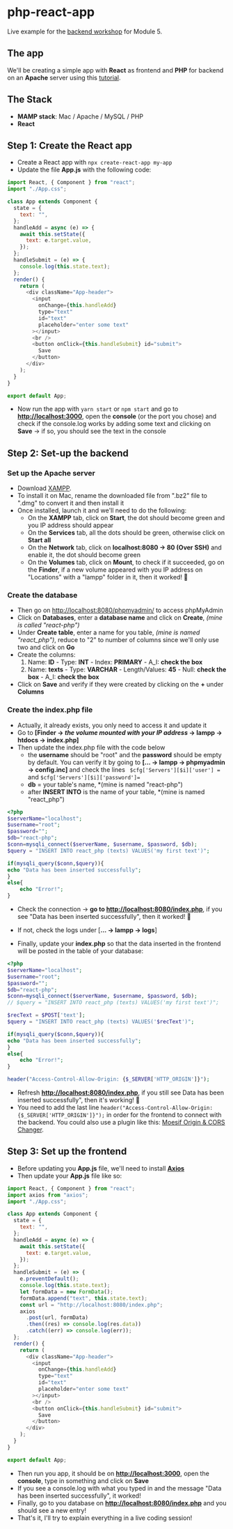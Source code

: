 # php-react-app

Live example for the [backend workshop](https://io.tskoli.dev/guides/61d477adc520060008588f10) for Module 5.

## The app

We'll be creating a simple app with **React** as frontend and **PHP** for backend on an **Apache** server using this [tutorial](https://www.youtube.com/watch?v=96DuZ33NX_Y).

## The Stack

- **MAMP stack**: Mac / Apache / MySQL / PHP
- **React**

## Step 1: Create the React app

- Create a React app with `npx create-react-app my-app`
- Update the file **App.js** with the following code:

```javascript
import React, { Component } from "react";
import "./App.css";

class App extends Component {
  state = {
    text: "",
  };
  handleAdd = async (e) => {
    await this.setState({
      text: e.target.value,
    });
  };
  handleSubmit = (e) => {
    console.log(this.state.text);
  };
  render() {
    return (
      <div className="App-header">
        <input
          onChange={this.handleAdd}
          type="text"
          id="text"
          placeholder="enter some text"
        ></input>
        <br />
        <button onClick={this.handleSubmit} id="submit">
          Save
        </button>
      </div>
    );
  }
}

export default App;
```

- Now run the app with `yarn start` or `npm start` and go to **[http://localhost:3000](http://localhost:3000)**, open the **console** (or the port you chose) and check if the console.log works by adding some text and clicking on **Save** -> if so, you should see the text in the console

## Step 2: Set-up the backend

### Set up the Apache server

- Download [XAMPP](https://www.apachefriends.org/index.html).
- To install it on Mac, rename the downloaded file from ".bz2" file to ".dmg" to convert it and then install it
- Once installed, launch it and we'll need to do the following:
  - On the **XAMPP** tab, click on **Start**, the dot should become green and you IP address should appear
  - On the **Services** tab, all the dots should be green, otherwise click on **Start all**
  - On the **Network** tab, click on **localhost:8080 -> 80 (Over SSH)** and enable it, the dot should become green
  - On the **Volumes** tab, click on **Mount**, to check if it succeeded, go on the **Finder**, if a new volume appeared with you IP address on "Locations" with a "lampp" folder in it, then it worked! 🎉

### Create the database

- Then go on [http://localhost:8080/phpmyadmin/](http://localhost:8080/phpmyadmin/) to access phpMyAdmin
- Click on **Databases**, enter a **database name** and click on **Create**, _(mine is called "react-php")_
- Under **Create table**, enter a name for you table, _(mine is named "react_php")_, reduce to "2" to number of columns since we'll only use two and click on **Go**
- Create the columns:
  1. Name: **ID** - Type: **INT** - Index: **PRIMARY** - A_I: **check the box**
  2. Name: **texts** - Type: **VARCHAR** - Length/Values: **45** - Null: **check the box** - A_I: **check the box**
- Click on **Save** and verify if they were created by clicking on the **+** under **Columns**

### Create the index.php file

- Actually, it already exists, you only need to access it and update it
- Go to **[Finder -> *the volume mounted with your IP address* -> lampp -> htdocs -> index.php]**
- Then update the index.php file with the code below
  - the **username** should be "root" and the **password** should be empty by default. You can verify it by going to **[... -> lampp -> phpmyadmin -> config.inc]** and check the lines ` $cfg['Servers'][$i]['user'] =` and `$cfg['Servers'][$i]['password']=`
  - **db** = your table's name, \*(mine is named "react-php")
  - after **INSERT INTO** is the name of your table, \*(mine is named "react_php")

```php
<?php
$serverName="localhost";
$username="root";
$password="";
$db="react-php";
$conn=mysqli_connect($serverName, $username, $password, $db);
$query = "INSERT INTO react_php (texts) VALUES('my first text')";

if(mysqli_query($conn,$query)){
echo "Data has been inserted successfully";
}
else{
    echo "Error!";
}
```

- Check the connection -> **go to [http://localhost:8080/index.php](http://localhost:8080/index.php)**, if you see "Data has been inserted successfully", then it worked! 🎉

- If not, check the logs under [**... -> lampp -> logs**]

- Finally, update your **index.php** so that the data inserted in the frontend will be posted in the table of your database:

```php
<?php
$serverName="localhost";
$username="root";
$password="";
$db="react-php";
$conn=mysqli_connect($serverName, $username, $password, $db);
// $query = "INSERT INTO react_php (texts) VALUES('my first text')";

$recText = $POST['text'];
$query = "INSERT INTO react_php (texts) VALUES('$recText')";

if(mysqli_query($conn,$query)){
echo "Data has been inserted successfully";
}
else{
    echo "Error!";
}

header("Access-Control-Allow-Origin: {$_SERVER['HTTP_ORIGIN']}");
```

- Refresh **[http://localhost:8080/index.php](http://localhost:8080/index.php)**, if you still see Data has been inserted successfully", then it's working! 🎉
- You need to add the last line `header("Access-Control-Allow-Origin: {$_SERVER['HTTP_ORIGIN']}");` in order for the frontend to connect with the backend. You could also use a plugin like this: [Moesif Origin & CORS Changer](https://chrome.google.com/webstore/detail/moesif-origin-cors-change/digfbfaphojjndkpccljibejjbppifbc).

## Step 3: Set up the frontend

- Before updating you **App.js** file, we'll need to install **[Axios](https://axios-http.com/docs/intro)**
- Then update your **App.js** file like so:

```javascript
import React, { Component } from "react";
import axios from "axios";
import "./App.css";

class App extends Component {
  state = {
    text: "",
  };
  handleAdd = async (e) => {
    await this.setState({
      text: e.target.value,
    });
  };
  handleSubmit = (e) => {
    e.preventDefault();
    console.log(this.state.text);
    let formData = new FormData();
    formData.append("text", this.state.text);
    const url = "http://localhost:8080/index.php";
    axios
      .post(url, formData)
      .then((res) => console.log(res.data))
      .catch((err) => console.log(err));
  };
  render() {
    return (
      <div className="App-header">
        <input
          onChange={this.handleAdd}
          type="text"
          id="text"
          placeholder="enter some text"
        ></input>
        <br />
        <button onClick={this.handleSubmit} id="submit">
          Save
        </button>
      </div>
    );
  }
}

export default App;
```

- Then run you app, it should be on **[http://localhost:3000](http://localhost:3000)**, open the **console**, type in something and click on **Save**
- If you see a console.log with what you typed in and the message "Data has been inserted successfully", it worked!
- Finally, go to you database on **[http://localhost:8080/index.php](http://localhost:8080/index.php)** and you should see a new entry!
- That's it, I'll try to explain everything in a live coding session!
